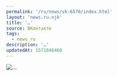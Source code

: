 ```yaml
---
permalink: '/ru/news/vk-6570/index.html'
layout: 'news.ru.njk'
title: '…'
source: ВКонтакте
tags:
  - news_ru
description: '…'
updatedAt: 1571846460
---
```

![…](https://sun9-48.userapi.com/c854024/v854024039/13422f/_BLZ41_9FMY.jpg)

